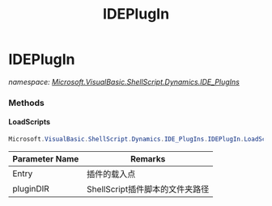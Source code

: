 ﻿---
title: IDEPlugIn
---

# IDEPlugIn
_namespace: [Microsoft.VisualBasic.ShellScript.Dynamics.IDE_PlugIns](N-Microsoft.VisualBasic.ShellScript.Dynamics.IDE_PlugIns.html)_



### Methods

#### LoadScripts
```csharp
Microsoft.VisualBasic.ShellScript.Dynamics.IDE_PlugIns.IDEPlugIn.LoadScripts(System.Windows.Forms.ToolStripMenuItem,System.String)
```


|Parameter Name|Remarks|
|--------------|-------|
|Entry|插件的载入点|
|pluginDIR|ShellScript插件脚本的文件夹路径|





